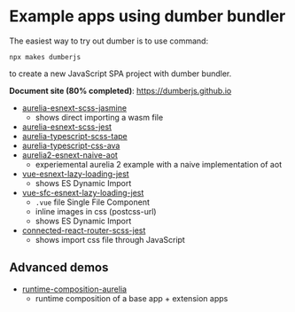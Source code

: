 # Example apps using dumber bundler

The easiest way to try out dumber is to use command:

    npx makes dumberjs

to create a new JavaScript SPA project with dumber bundler.

**Document site (80% completed)**: https://dumberjs.github.io

* [aurelia-esnext-scss-jasmine](https://github.com/dumberjs/examples/tree/master/aurelia-esnext-scss-jasmine)
  - shows direct importing a wasm file
* [aurelia-esnext-scss-jest](https://github.com/dumberjs/examples/tree/master/aurelia-esnext-scss-jest)
* [aurelia-typescript-scss-tape](https://github.com/dumberjs/examples/tree/master/aurelia-typescript-scss-tape)
* [aurelia-typescript-css-ava](https://github.com/dumberjs/examples/tree/master/aurelia-typescript-css-ava)
* [aurelia2-esnext-naive-aot](https://github.com/dumberjs/examples/tree/master/aurelia2-esnext-naive-aot)
  - experiemental aurelia 2 example with a naive implementation of aot
* [vue-esnext-lazy-loading-jest](https://github.com/dumberjs/examples/tree/master/vue-esnext-lazy-loading-jest)
  - shows ES Dynamic Import
* [vue-sfc-esnext-lazy-loading-jest](https://github.com/dumberjs/examples/tree/master/vue-sfc-esnext-lazy-loading-jest)
  - `.vue` file Single File Component
  - inline images in css (postcss-url)
  - shows ES Dynamic Import
* [connected-react-router-scss-jest](https://github.com/dumberjs/examples/tree/master/connected-react-router-scss-jest)
  - shows import css file through JavaScript

## Advanced demos

* [runtime-composition-aurelia](https://github.com/dumberjs/examples/tree/master/runtime-composition-aurelia)
  - runtime composition of a base app + extension apps
